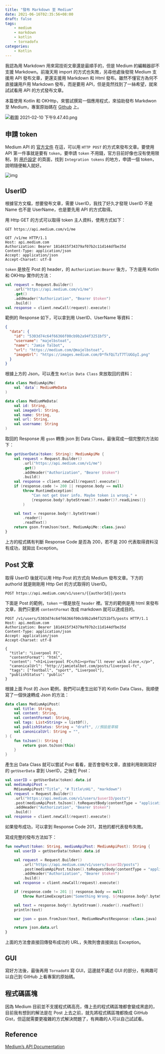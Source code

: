 ```yaml
---
title: "發布 Markdown 至 Medium"
date: 2021-06-16T02:35:56+08:00
draft: false
tags: 
    - medium
    - markdown
    - kotlin
    - tornadofx
categories:
    - Kotlin
---
```


我認為用 Markdown 用來寫技術文章還是最順手的，但是 Medium 的編輯器卻不支援 Markdown。前幾天用 import 的方式也失敗，另尋他處後發現 Medium 支援用 API 發布文章，更還支援用 Markdown 和 Html 發布。雖然不懂官方為何不直接讓用戶用 Markdown 發布，而是要用 API，但是竟然找到了一絲希望，就來試試看用 API 的方式發布文章。

<!--more-->

本篇使用 Kotlin 和 OKHttp，來嘗試撰寫一個應用程式，來協助發布 Markdwon 至 Medium，專案原始碼在 [Github](https://github.com/TonyPepeBear/MediumMarkdownUploader) 上。

![截圖 2021-02-10 下午9.47.40.png](https://cdn.jsdelivr.net/gh/TonyPepeBear/ImageBed@main/2021/02/10-21-47-48-%E6%88%AA%E5%9C%96%202021-02-10%20%E4%B8%8B%E5%8D%889.47.40.png)

## 申請 token

Medium API 的 [官方文件](https://github.com/Medium/medium-api-docs) 在這，可以用 `HTTP POST` 的方式來發布文章。要使用 API 第一件事就是要有 `token`，要申請 `token` 不用錢，官方目前好像也沒有使用限制，到 [用戶設定](https://medium.com/me/settings) 的頁面，找到 `Integration tokens` 的地方，申請一個 token，說明隨便輸入就好。

![img](https://cdn.jsdelivr.net/gh/TonyPepeBear/ImageBed@main/2021/02/10-01-42-07-%E6%88%AA%E5%9C%96%202021-02-10%20%E4%B8%8A%E5%8D%881.42.04.png)

## UserID

根據官方文檔，想要發布文章，需要 UserID，我找了好久才發現 UserID 不是 Name 也不是 UserName，也是要先用 API 的方式取得。

用 Http GET 的方式可以取得 token 主人資料，使用方式如下：

```http
GET https://api.medium.com/v1/me
```

```http
GET /v1/me HTTP/1.1
Host: api.medium.com
Authorization: Bearer 181d415f34379af07b2c11d144dfbe35d
Content-Type: application/json
Accept: application/json
Accept-Charset: utf-8
```

`token` 是放在 Post 的 header，的 `Authorization:Bearer` 後方，下方是用 Kotlin 和 OKHttp 實作的方法：

```kotlin
val request = Request.Builder()
    .url("https://api.medium.com/v1/me")
    .get()
    .addHeader("Authorization", "Bearer $token")
    .build()
val response = client.newCall(request).execute()
```

範例的 Response 如下，可以拿到用 UserID、UserName 等資料：

```json
{
  "data": {
    "id": "5303d74c64f66366f00cb9b2a94f3251bf5",
    "username": "majelbstoat",
    "name": "Jamie Talbot",
    "url": "https://medium.com/@majelbstoat",
    "imageUrl": "https://images.medium.com/0*fkfQiTzT7TlUGGyI.png"
  }
}
```

根據上方的 Json，可以產生 `Kotlin Data Class` 來放取回的資料：

```kotlin
data class MediumApiMe(
    val `data`: MediumMeData
)

data class MediumMeData(
    val id: String,
    val imageUrl: String,
    val name: String,
    val url: String,
    val username: String
)
```

取回的 Response 用 `gson` 轉換 json 到 Data Class，最後寫成一個完整的方法如下：

```kotlin
fun getUserData(token: String): MediumApiMe {
    val request = Request.Builder()
        .url("https://api.medium.com/v1/me")
        .get()
        .addHeader("Authorization", "Bearer $token")
        .build()
    val response = client.newCall(request).execute()
    if (response.code != 200 || response.body == null)
        throw RuntimeException(
            "Can not get User info. Maybe token is wrong." +
            {response.body?.byteStream()?.reader()?.readLines()}
        )

    val text = response.body!!.byteStream()
        .reader()
        .readText()
    return gson.fromJson(text, MediumApiMe::class.java)
}
```

上方的程式碼有判斷 Response Code 是否為 200，若不是 200 代表取得資料沒有成功，就拋出 Exception。

## Post 文章

取得 UserID 後就可以用 Http Post 的方式向 Medium 發布文章。下方的 authorId 就是剛剛用 Http Get 的方式取得的 UserID。

```http
POST https://api.medium.com/v1/users/{{authorId}}/posts
```

下面是 Post 的範例，`token` 一樣是放在 `header` 裡。官方的範例是用 html 來發布文章，我們只要將 `contentFormat` 改成 markdown 就可以達成目的。

```http
POST /v1/users/5303d74c64f66366f00cb9b2a94f3251bf5/posts HTTP/1.1
Host: api.medium.com
Authorization: Bearer 181d415f34379af07b2c11d144dfbe35d
Content-Type: application/json
Accept: application/json
Accept-Charset: utf-8

{
  "title": "Liverpool FC",
  "contentFormat": "html",
  "content": "<h1>Liverpool FC</h1><p>You’ll never walk alone.</p>",
  "canonicalUrl": "http://jamietalbot.com/posts/liverpool-fc",
  "tags": ["football", "sport", "Liverpool"],
  "publishStatus": "public"
}
```

根據上面 Post 的 Json 範例，我們可以產生出如下的 Kotlin Data Class，我順便寫了一個快速轉成 Json 的方法：

```kotlin
data class MediumApiPost(
    val title: String,
    val content: String,
    val contentFormat: String,
    val tags: List<String> = listOf(),
    val publishStatus: String = "draft", //預設是草稿
    val canonicalUrl: String = "",
) {
    fun toJson(): String {
        return gson.toJson(this)
    }
}
```

產生出 Data Class 就可以嘗試 Post 看看，是否會發布文章，直接利用剛剛寫好的 `getUserData` 拿到 UserID，之後在 Post：

```kotlin
val userID = getUserData(token).data.id
val medimuApiPost = 
    MdieumApiPost("Title", "# Title\nHi", "markdown")
val request = Request.Builder()
    .url("https://api.medium.com/v1/users/$userID/posts")
    .post(mediumApiPost.toJson().toRequestBody(contentType = "application/json".toMediaType()))
    .addHeader("Authorization", "Bearer $token")
    .build()
val response = client.newCall(request).execute()
```

如果發布成功，可以拿到 Response Code 201，其他的都代表發布失敗。

寫成完整的發布方法如下：

```kotlin
fun newPost(token: String, mediumApiPost: MediumApiPost): String {
    val userID = getUserData(token).data.id

    val request = Request.Builder()
        .url("https://api.medium.com/v1/users/$userID/posts")
        .post(mediumApiPost.toJson().toRequestBody(contentType = "application/json".toMediaType()))
        .addHeader("Authorization", "Bearer $token")
        .build()
    val response = client.newCall(request).execute()

    if (response.code != 201 || response.body == null)
        throw RuntimeException("Something Wrong. ${response.body?.byteStream()?.reader()?.readText()}")

    val text = response.body!!.byteStream().reader().readText()
    println(text)

    var json = gson.fromJson(text, MediumNewPostResponse::class.java)

    return json.data.url
}
```

上面的方法會直接回傳發布成功的 URL，失敗則會直接拋出 Exception。

## GUI

寫好方法後，最後再用 `TornadoFX` 寫 GUI，這邊就不講述 GUI 的部分，有興趣可以自己到 GitHub 上看專案的原始碼。

## 程式碼區塊

因為 Medium 目前並不支援程式碼高亮，傳上去的程式碼區塊都會變成黑底的，目前我有想到的解法是在 Post 上去之前，就先將程式碼區塊都換成 GitHub Gist，但這就需要更複雜的方式解決問題了，有興趣的人可以自己試試看。

## Reference

[Medium’s API Documentation](https://github.com/Medium/medium-api-docs)
